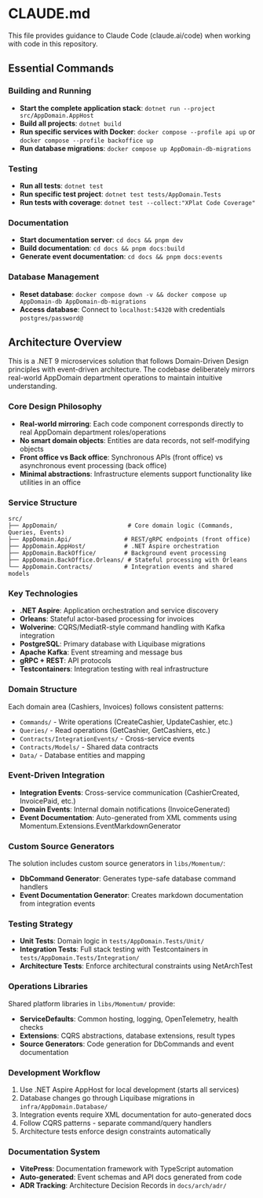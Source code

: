 # CLAUDE.md

This file provides guidance to Claude Code (claude.ai/code) when working with code in this repository.

## Essential Commands

### Building and Running

-   **Start the complete application stack**: `dotnet run --project src/AppDomain.AppHost`
-   **Build all projects**: `dotnet build`
-   **Run specific services with Docker**: `docker compose --profile api up` or `docker compose --profile backoffice up`
-   **Run database migrations**: `docker compose up AppDomain-db-migrations`

### Testing

-   **Run all tests**: `dotnet test`
-   **Run specific test project**: `dotnet test tests/AppDomain.Tests`
-   **Run tests with coverage**: `dotnet test --collect:"XPlat Code Coverage"`

### Documentation

-   **Start documentation server**: `cd docs && pnpm dev`
-   **Build documentation**: `cd docs && pnpm docs:build`
-   **Generate event documentation**: `cd docs && pnpm docs:events`

### Database Management

-   **Reset database**: `docker compose down -v && docker compose up AppDomain-db AppDomain-db-migrations`
-   **Access database**: Connect to `localhost:54320` with credentials `postgres/password@`

## Architecture Overview

This is a .NET 9 microservices solution that follows Domain-Driven Design principles with event-driven architecture. The codebase deliberately mirrors real-world AppDomain department operations to maintain intuitive understanding.

### Core Design Philosophy

-   **Real-world mirroring**: Each code component corresponds directly to real AppDomain department roles/operations
-   **No smart domain objects**: Entities are data records, not self-modifying objects
-   **Front office vs Back office**: Synchronous APIs (front office) vs asynchronous event processing (back office)
-   **Minimal abstractions**: Infrastructure elements support functionality like utilities in an office

### Service Structure

```
src/
├── AppDomain/                    # Core domain logic (Commands, Queries, Events)
├── AppDomain.Api/               # REST/gRPC endpoints (front office)
├── AppDomain.AppHost/           # .NET Aspire orchestration
├── AppDomain.BackOffice/        # Background event processing
├── AppDomain.BackOffice.Orleans/ # Stateful processing with Orleans
└── AppDomain.Contracts/         # Integration events and shared models
```

### Key Technologies

-   **.NET Aspire**: Application orchestration and service discovery
-   **Orleans**: Stateful actor-based processing for invoices
-   **Wolverine**: CQRS/MediatR-style command handling with Kafka integration
-   **PostgreSQL**: Primary database with Liquibase migrations
-   **Apache Kafka**: Event streaming and message bus
-   **gRPC + REST**: API protocols
-   **Testcontainers**: Integration testing with real infrastructure

### Domain Structure

Each domain area (Cashiers, Invoices) follows consistent patterns:

-   `Commands/` - Write operations (CreateCashier, UpdateCashier, etc.)
-   `Queries/` - Read operations (GetCashier, GetCashiers, etc.)
-   `Contracts/IntegrationEvents/` - Cross-service events
-   `Contracts/Models/` - Shared data contracts
-   `Data/` - Database entities and mapping

### Event-Driven Integration

-   **Integration Events**: Cross-service communication (CashierCreated, InvoicePaid, etc.)
-   **Domain Events**: Internal domain notifications (InvoiceGenerated)
-   **Event Documentation**: Auto-generated from XML comments using Momentum.Extensions.EventMarkdownGenerator

### Custom Source Generators

The solution includes custom source generators in `libs/Momentum/`:

-   **DbCommand Generator**: Generates type-safe database command handlers
-   **Event Documentation Generator**: Creates markdown documentation from integration events

### Testing Strategy

-   **Unit Tests**: Domain logic in `tests/AppDomain.Tests/Unit/`
-   **Integration Tests**: Full stack testing with Testcontainers in `tests/AppDomain.Tests/Integration/`
-   **Architecture Tests**: Enforce architectural constraints using NetArchTest

### Operations Libraries

Shared platform libraries in `libs/Momentum/` provide:

-   **ServiceDefaults**: Common hosting, logging, OpenTelemetry, health checks
-   **Extensions**: CQRS abstractions, database extensions, result types
-   **Source Generators**: Code generation for DbCommands and event documentation

### Development Workflow

1. Use .NET Aspire AppHost for local development (starts all services)
2. Database changes go through Liquibase migrations in `infra/AppDomain.Database/`
3. Integration events require XML documentation for auto-generated docs
4. Follow CQRS patterns - separate command/query handlers
5. Architecture tests enforce design constraints automatically

### Documentation System

-   **VitePress**: Documentation framework with TypeScript automation
-   **Auto-generated**: Event schemas and API docs generated from code
-   **ADR Tracking**: Architecture Decision Records in `docs/arch/adr/`
